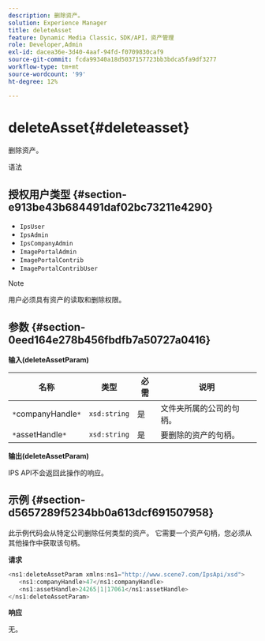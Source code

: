```yaml
---
description: 删除资产。
solution: Experience Manager
title: deleteAsset
feature: Dynamic Media Classic，SDK/API，资产管理
role: Developer,Admin
exl-id: dacea36e-3d40-4aaf-94fd-f0709830caf9
source-git-commit: fcda99340a18d5037157723bb3bdca5fa9df3277
workflow-type: tm+mt
source-wordcount: '99'
ht-degree: 12%

---
```


# deleteAsset{#deleteasset}

删除资产。

语法

## 授权用户类型 {#section-e913be43b684491daf02bc73211e4290}

* `IpsUser`
* `IpsAdmin`
* `IpsCompanyAdmin`
* `ImagePortalAdmin`
* `ImagePortalContrib`
* `ImagePortalContribUser`

>[!NOTE]
>
>用户必须具有资产的读取和删除权限。

## 参数 {#section-0eed164e278b456fbdfb7a50727a0416}

**输入(deleteAssetParam)**

| 名称 | 类型 | 必需 | 说明 |
|---|---|---|---|
| `*`companyHandle`*` | `xsd:string` | 是 | 文件夹所属的公司的句柄。 |
| `*`assetHandle`*` | `xsd:string` | 是 | 要删除的资产的句柄。 |

**输出(deleteAssetParam)**

IPS API不会返回此操作的响应。

## 示例 {#section-d5657289f5234bb0a613dcf691507958}

此示例代码会从特定公司删除任何类型的资产。 它需要一个资产句柄，您必须从其他操作中获取该句柄。

**请求**

```java
<ns1:deleteAssetParam xmlns:ns1="http://www.scene7.com/IpsApi/xsd">
   <ns1:companyHandle>47</ns1:companyHandle>
   <ns1:assetHandle>24265|1|17061</ns1:assetHandle>
</ns1:deleteAssetParam>
```

**响应**

无。
